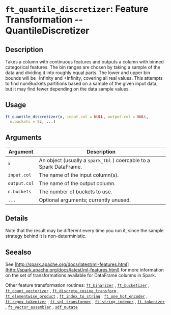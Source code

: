 # `ft_quantile_discretizer`: Feature Transformation -- QuantileDiscretizer

## Description


 Takes a column with continuous features and outputs a column with binned
 categorical features. The bin ranges are chosen by taking a sample of the
 data and dividing it into roughly equal parts. The lower and upper bin bounds
 will be -Infinity and +Infinity, covering all real values. This attempts to
 find numBuckets partitions based on a sample of the given input data, but it
 may find fewer depending on the data sample values.


## Usage

```r
ft_quantile_discretizer(x, input.col = NULL, output.col = NULL,
  n.buckets = 5L, ...)
```


## Arguments

Argument      |Description
------------- |----------------
```x```     |     An object (usually a `spark_tbl` ) coercable to a Spark DataFrame.
```input.col```     |     The name of the input column(s).
```output.col```     |     The name of the output column.
```n.buckets```     |     The number of buckets to use.
```...```     |     Optional arguments; currently unused.

## Details


 Note that the result may be different every time you run it, since the sample
 strategy behind it is non-deterministic.


## Seealso


 See [http://spark.apache.org/docs/latest/ml-features.html](http://spark.apache.org/docs/latest/ml-features.html) for
 more information on the set of transformations available for DataFrame
 columns in Spark.
 
 Other feature transformation routines: [`ft_binarizer`](ft_binarizer.html) ,
  [`ft_bucketizer`](ft_bucketizer.html) ,
  [`ft_count_vectorizer`](ft_count_vectorizer.html) ,
  [`ft_discrete_cosine_transform`](ft_discrete_cosine_transform.html) ,
  [`ft_elementwise_product`](ft_elementwise_product.html) ,
  [`ft_index_to_string`](ft_index_to_string.html) ,
  [`ft_one_hot_encoder`](ft_one_hot_encoder.html) ,
  [`ft_regex_tokenizer`](ft_regex_tokenizer.html) ,
  [`ft_sql_transformer`](ft_sql_transformer.html) ,
  [`ft_string_indexer`](ft_string_indexer.html) ,
  [`ft_tokenizer`](ft_tokenizer.html) ,
  [`ft_vector_assembler`](ft_vector_assembler.html) ,
  [`sdf_mutate`](sdf_mutate.html) 


